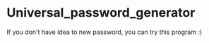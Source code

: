 # Universal_password_generator

If you don't have idea to new password, you can try this program :)

